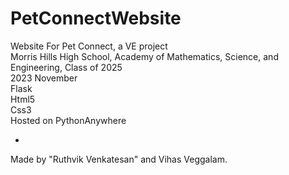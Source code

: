 # PetConnectWebsite
Website For Pet Connect, a VE project\
Morris Hills High School, Academy of Mathematics, Science, and Engineering, Class of 2025\
2023 November \
Flask\
Html5 \
Css3\
Hosted on PythonAnywhere

-

Made by "Ruthvik Venkatesan" and Vihas Veggalam. 

